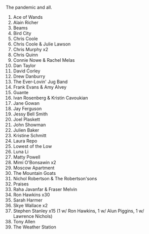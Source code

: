 The pandemic and all.

1. Ace of Wands
1. Alain Richer
1. Beams
1. Bird City
1. Chris Coole
1. Chris Coole & Julie Lawson
1. Chris Murphy x2
1. Chris Quinn
1. Connie Nowe & Rachel Melas
1. Dan Taylor
1. David Corley
1. Drew Danburry
1. The Ever-Lovin' Jug Band
1. Frank Evans & Amy Alvey
1. Guante
1. Ivan Rosenberg & Kristin Cavoukian
1. Jane Gowan
1. Jay Ferguson
1. Jessy Bell Smith
1. Joel Plaskett
1. John Showman
1. Julien Baker
1. Kristine Schmitt
1. Laura Repo
1. Lowest of the Low
1. Luna Li
1. Matty Powell
1. Mimi O'Bonsawin x2
1. Moscow Apartment
1. The Mountain Goats
1. Nichol Robertson & The Robertson'sons
1. Praises
1. Raha Javanfar & Fraser Melvin
1. Ron Hawkins x30
1. Sarah Harmer
1. Skye Wallace x2
1. Stephen Stanley x15 (1 w/ Ron Hawkins, 1 w/ Alun Piggins, 1 w/ Lawrence Nichols)
1. Tony Allen
1. The Weather Station